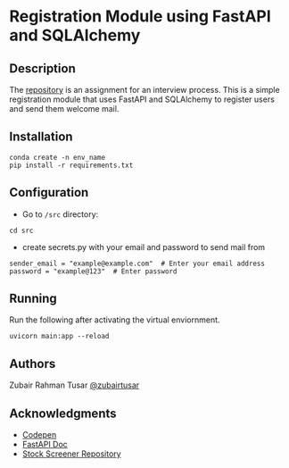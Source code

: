 
# Registration Module using FastAPI and SQLAlchemy

## Description
The [repository](https://github.com/zubairtusar/simple-regitration-fastAPI) is an assignment for an interview process. This is a simple registration module that uses FastAPI and SQLAlchemy to register users and send them welcome mail.

## Installation
```
conda create -n env_name
pip install -r requirements.txt
```

## Configuration
* Go to ```/src``` directory:
```
cd src
```
* create secrets.py with your email and password to send mail from
```
sender_email = "example@example.com"  # Enter your email address
password = "example@123"  # Enter password
```

## Running
Run the following after activating the virtual enviornment.
```
uvicorn main:app --reload
```

## Authors
Zubair Rahman Tusar [@zubairtusar](https://github.com/zubairtusar)

## Acknowledgments
* [Codepen](https://codepen.io/sainthrax/pen/WwZxyB)
* [FastAPI Doc](https://fastapi.tiangolo.com/tutorial/sql-databases/)
* [Stock Screener Repository](https://github.com/hackingthemarkets/stockscreener)
